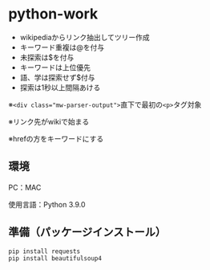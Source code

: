 # python-work

- wikipediaからリンク抽出してツリー作成
- キーワード重複は@を付与
- 未探索は$を付与
- キーワードは上位優先
- 語、学は探索せず$付与
- 探索は1秒以上間隔あける

※`<div class="mw-parser-output">`直下で最初の`<p>`タグ対象

※リンク先がwikiで始まる

※hrefの方をキーワードにする

## 環境

PC：MAC

使用言語：Python 3.9.0

## 準備（パッケージインストール）

```
pip install requests
pip install beautifulsoup4
